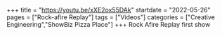 +++
title = "https://youtu.be/xXE2ox55DAk"
startdate = "2022-05-26"
pages = ["Rock-afire Replay"]
tags = ["Videos"]
categories = ["Creative Engineering","ShowBiz Pizza Place"]
+++
Rock Afire Replay first show

